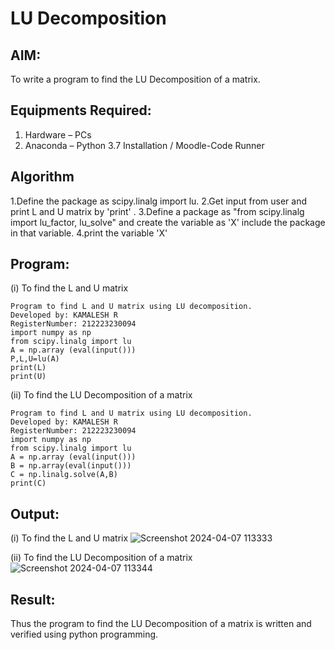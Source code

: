 # LU Decomposition 

## AIM:
To write a program to find the LU Decomposition of a matrix.

## Equipments Required:
1. Hardware – PCs
2. Anaconda – Python 3.7 Installation / Moodle-Code Runner

## Algorithm
1.Define the package as scipy.linalg import lu.
2.Get input from user and print L and U matrix by 'print' .
3.Define a package as "from scipy.linalg import lu_factor, lu_solve" and create the variable as 'X' include the package in that variable.
4.print the variable 'X'

## Program:
(i) To find the L and U matrix
```
Program to find L and U matrix using LU decomposition.
Developed by: KAMALESH R
RegisterNumber: 212223230094
import numpy as np
from scipy.linalg import lu
A = np.array (eval(input()))
P,L,U=lu(A)
print(L)
print(U)
```
(ii) To find the LU Decomposition of a matrix
```
Program to find L and U matrix using LU decomposition.
Developed by: KAMALESH R
RegisterNumber: 212223230094
import numpy as np
from scipy.linalg import lu
A = np.array (eval(input()))
B = np.array(eval(input()))
C = np.linalg.solve(A,B)
print(C)
```

## Output:
(i) To find the L and U matrix
![Screenshot 2024-04-07 113333](https://github.com/KAMALESHNITHYA/LU-Decomposition/assets/145743119/a3773203-5b79-4992-860a-4f361bf29282)

(ii) To find the LU Decomposition of a matrix
![Screenshot 2024-04-07 113344](https://github.com/KAMALESHNITHYA/LU-Decomposition/assets/145743119/dd97eb8b-1624-48fb-8129-ca2b1d19e2db)


## Result:
Thus the program to find the LU Decomposition of a matrix is written and verified using python programming.

